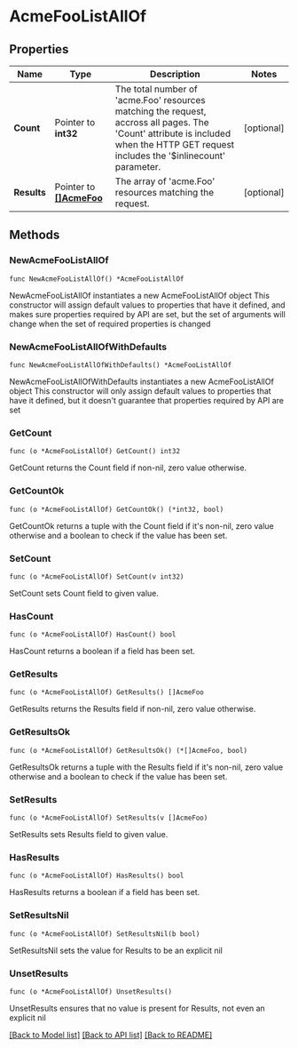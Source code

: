 # AcmeFooListAllOf

## Properties

Name | Type | Description | Notes
------------ | ------------- | ------------- | -------------
**Count** | Pointer to **int32** | The total number of &#39;acme.Foo&#39; resources matching the request, accross all pages. The &#39;Count&#39; attribute is included when the HTTP GET request includes the &#39;$inlinecount&#39; parameter. | [optional] 
**Results** | Pointer to [**[]AcmeFoo**](AcmeFoo.md) | The array of &#39;acme.Foo&#39; resources matching the request. | [optional] 

## Methods

### NewAcmeFooListAllOf

`func NewAcmeFooListAllOf() *AcmeFooListAllOf`

NewAcmeFooListAllOf instantiates a new AcmeFooListAllOf object
This constructor will assign default values to properties that have it defined,
and makes sure properties required by API are set, but the set of arguments
will change when the set of required properties is changed

### NewAcmeFooListAllOfWithDefaults

`func NewAcmeFooListAllOfWithDefaults() *AcmeFooListAllOf`

NewAcmeFooListAllOfWithDefaults instantiates a new AcmeFooListAllOf object
This constructor will only assign default values to properties that have it defined,
but it doesn't guarantee that properties required by API are set

### GetCount

`func (o *AcmeFooListAllOf) GetCount() int32`

GetCount returns the Count field if non-nil, zero value otherwise.

### GetCountOk

`func (o *AcmeFooListAllOf) GetCountOk() (*int32, bool)`

GetCountOk returns a tuple with the Count field if it's non-nil, zero value otherwise
and a boolean to check if the value has been set.

### SetCount

`func (o *AcmeFooListAllOf) SetCount(v int32)`

SetCount sets Count field to given value.

### HasCount

`func (o *AcmeFooListAllOf) HasCount() bool`

HasCount returns a boolean if a field has been set.

### GetResults

`func (o *AcmeFooListAllOf) GetResults() []AcmeFoo`

GetResults returns the Results field if non-nil, zero value otherwise.

### GetResultsOk

`func (o *AcmeFooListAllOf) GetResultsOk() (*[]AcmeFoo, bool)`

GetResultsOk returns a tuple with the Results field if it's non-nil, zero value otherwise
and a boolean to check if the value has been set.

### SetResults

`func (o *AcmeFooListAllOf) SetResults(v []AcmeFoo)`

SetResults sets Results field to given value.

### HasResults

`func (o *AcmeFooListAllOf) HasResults() bool`

HasResults returns a boolean if a field has been set.

### SetResultsNil

`func (o *AcmeFooListAllOf) SetResultsNil(b bool)`

 SetResultsNil sets the value for Results to be an explicit nil

### UnsetResults
`func (o *AcmeFooListAllOf) UnsetResults()`

UnsetResults ensures that no value is present for Results, not even an explicit nil

[[Back to Model list]](../README.md#documentation-for-models) [[Back to API list]](../README.md#documentation-for-api-endpoints) [[Back to README]](../README.md)


